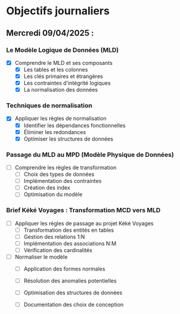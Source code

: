 # Objectifs journaliers

## Mercredi 09/04/2025 :

### Le Modèle Logique de Données (MLD)
- [X] Comprendre le MLD et ses composants
  - [X] Les tables et les colonnes
  - [X] Les clés primaires et étrangères
  - [X] Les contraintes d'intégrité logiques
  - [X] La normalisation des données

### Techniques de normalisation
- [X] Appliquer les règles de normalisation
  - [X] Identifier les dépendances fonctionnelles
  - [X] Éliminer les redondances
  - [X] Optimiser les structures de données

### Passage du MLD au MPD (Modèle Physique de Données)
- [ ] Comprendre les règles de transformation
  - [ ] Choix des types de données
  - [ ] Implémentation des contraintes
  - [ ] Création des index
  - [ ] Optimisation du modèle

### Brief Kéké Voyages : Transformation MCD vers MLD
- [ ] Appliquer les règles de passage au projet Kéké Voyages
  - [ ] Transformation des entités en tables
  - [ ] Gestion des relations 1:N
  - [ ] Implémentation des associations N:M
  - [ ] Vérification des cardinalités
- [ ] Normaliser le modèle
  - [ ] Application des formes normales
  - [ ] Résolution des anomalies potentielles
  - [ ] Optimisation des structures de données
  - [ ] Documentation des choix de conception

